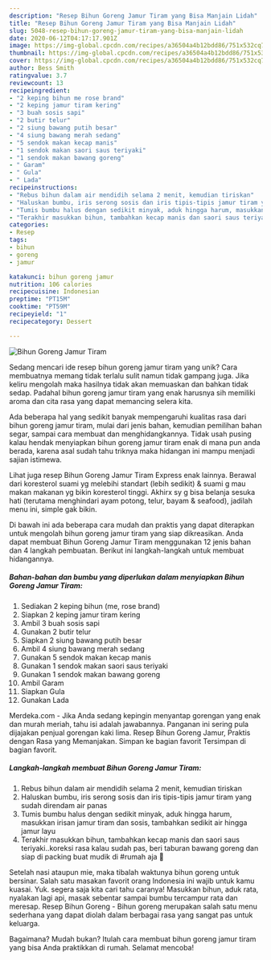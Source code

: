 ```yaml
---
description: "Resep Bihun Goreng Jamur Tiram yang Bisa Manjain Lidah"
title: "Resep Bihun Goreng Jamur Tiram yang Bisa Manjain Lidah"
slug: 5048-resep-bihun-goreng-jamur-tiram-yang-bisa-manjain-lidah
date: 2020-06-12T04:17:17.901Z
image: https://img-global.cpcdn.com/recipes/a36504a4b12bdd86/751x532cq70/bihun-goreng-jamur-tiram-foto-resep-utama.jpg
thumbnail: https://img-global.cpcdn.com/recipes/a36504a4b12bdd86/751x532cq70/bihun-goreng-jamur-tiram-foto-resep-utama.jpg
cover: https://img-global.cpcdn.com/recipes/a36504a4b12bdd86/751x532cq70/bihun-goreng-jamur-tiram-foto-resep-utama.jpg
author: Bess Smith
ratingvalue: 3.7
reviewcount: 13
recipeingredient:
- "2 keping bihun me rose brand"
- "2 keping jamur tiram kering"
- "3 buah sosis sapi"
- "2 butir telur"
- "2 siung bawang putih besar"
- "4 siung bawang merah sedang"
- "5 sendok makan kecap manis"
- "1 sendok makan saori saus teriyaki"
- "1 sendok makan bawang goreng"
- " Garam"
- " Gula"
- " Lada"
recipeinstructions:
- "Rebus bihun dalam air mendidih selama 2 menit, kemudian tiriskan"
- "Haluskan bumbu, iris serong sosis dan iris tipis-tipis jamur tiram yang sudah direndam air panas"
- "Tumis bumbu halus dengan sedikit minyak, aduk hingga harum, masukkan irisan jamur tiram dan sosis, tambahkan sedikit air hingga jamur layu"
- "Terakhir masukkan bihun, tambahkan kecap manis dan saori saus teriyaki..koreksi rasa kalau sudah pas, beri taburan bawang goreng dan siap di packing buat mudik di #rumah aja 🤭"
categories:
- Resep
tags:
- bihun
- goreng
- jamur

katakunci: bihun goreng jamur 
nutrition: 106 calories
recipecuisine: Indonesian
preptime: "PT15M"
cooktime: "PT59M"
recipeyield: "1"
recipecategory: Dessert

---
```



![Bihun Goreng Jamur Tiram](https://img-global.cpcdn.com/recipes/a36504a4b12bdd86/751x532cq70/bihun-goreng-jamur-tiram-foto-resep-utama.jpg)

Sedang mencari ide resep bihun goreng jamur tiram yang unik? Cara membuatnya memang tidak terlalu sulit namun tidak gampang juga. Jika keliru mengolah maka hasilnya tidak akan memuaskan dan bahkan tidak sedap. Padahal bihun goreng jamur tiram yang enak harusnya sih memiliki aroma dan cita rasa yang dapat memancing selera kita.

Ada beberapa hal yang sedikit banyak mempengaruhi kualitas rasa dari bihun goreng jamur tiram, mulai dari jenis bahan, kemudian pemilihan bahan segar, sampai cara membuat dan menghidangkannya. Tidak usah pusing kalau hendak menyiapkan bihun goreng jamur tiram enak di mana pun anda berada, karena asal sudah tahu triknya maka hidangan ini mampu menjadi sajian istimewa.

Lihat juga resep Bihun Goreng Jamur Tiram Express enak lainnya. Berawal dari koresterol suami yg melebihi standart (lebih sedikit) &amp; suami g mau makan makanan yg bikin koresterol tinggi. Akhirx sy g bisa belanja sesuka hati (terutama menghindari ayam potong, telur, bayam &amp; seafood), jadilah menu ini, simple gak bikin.


Di bawah ini ada beberapa cara mudah dan praktis yang dapat diterapkan untuk mengolah bihun goreng jamur tiram yang siap dikreasikan. Anda dapat membuat Bihun Goreng Jamur Tiram menggunakan 12 jenis bahan dan 4 langkah pembuatan. Berikut ini langkah-langkah untuk membuat hidangannya.

<!--inarticleads1-->

##### Bahan-bahan dan bumbu yang diperlukan dalam menyiapkan Bihun Goreng Jamur Tiram:

1. Sediakan 2 keping bihun (me, rose brand)
1. Siapkan 2 keping jamur tiram kering
1. Ambil 3 buah sosis sapi
1. Gunakan 2 butir telur
1. Siapkan 2 siung bawang putih besar
1. Ambil 4 siung bawang merah sedang
1. Gunakan 5 sendok makan kecap manis
1. Gunakan 1 sendok makan saori saus teriyaki
1. Gunakan 1 sendok makan bawang goreng
1. Ambil  Garam
1. Siapkan  Gula
1. Gunakan  Lada


Merdeka.com - Jika Anda sedang kepingin menyantap gorengan yang enak dan murah meriah, tahu isi adalah jawabannya. Panganan ini sering pula dijajakan penjual gorengan kaki lima. Resep Bihun Goreng Jamur, Praktis dengan Rasa yang Memanjakan. Simpan ke bagian favorit Tersimpan di bagian favorit. 

<!--inarticleads2-->

##### Langkah-langkah membuat Bihun Goreng Jamur Tiram:

1. Rebus bihun dalam air mendidih selama 2 menit, kemudian tiriskan
1. Haluskan bumbu, iris serong sosis dan iris tipis-tipis jamur tiram yang sudah direndam air panas
1. Tumis bumbu halus dengan sedikit minyak, aduk hingga harum, masukkan irisan jamur tiram dan sosis, tambahkan sedikit air hingga jamur layu
1. Terakhir masukkan bihun, tambahkan kecap manis dan saori saus teriyaki..koreksi rasa kalau sudah pas, beri taburan bawang goreng dan siap di packing buat mudik di #rumah aja 🤭


Setelah nasi ataupun mie, maka tibalah waktunya bihun goreng untuk bersinar. Salah satu masakan favorit orang Indonesia ini wajib untuk kamu kuasai. Yuk. segera saja kita cari tahu caranya! Masukkan bihun, aduk rata, nyalakan lagi api, masak sebentar sampai bumbu tercampur rata dan meresap. Resep Bihun Goreng - Bihun goreng merupakan salah satu menu sederhana yang dapat diolah dalam berbagai rasa yang sangat pas untuk keluarga. 

Bagaimana? Mudah bukan? Itulah cara membuat bihun goreng jamur tiram yang bisa Anda praktikkan di rumah. Selamat mencoba!
